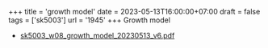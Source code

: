 +++
title = 'growth model'
date = 2023-05-13T16:00:00+07:00
draft = false
tags = ['sk5003']
url = '1945'
+++
Growth model
<!--more-->

+ [sk5003_w08_growth_model_20230513_v6.pdf](https://zenodo.org/doi/10.5281/zenodo.7931523)
